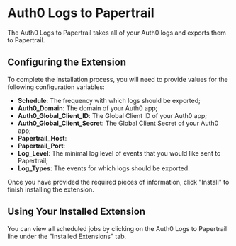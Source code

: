# Auth0 Logs to Papertrail

The Auth0 Logs to Papertrail takes all of your Auth0 logs and exports them to Papertrail.

## Configuring the Extension

To complete the installation process, you will need to provide values for the following configuration variables:

- __Schedule__: The frequency with which logs should be exported;
- __Auth0_Domain__: The domain of your Auth0 app;
- __Auth0_Global_Client_ID__: The Global Client ID of your Auth0 app;
- __Auth0_Global_Client_Secret__: The Global Client Secret of your Auth0 app;
- __Papertrail_Host__:
- __Papertrail_Port__:
- __Log_Level__: The minimal log level of events that you would like sent to Papertrail;
- __Log_Types__: The events for which logs should be exported.

Once you have provided the required pieces of information, click "Install" to finish installing the extension.

## Using Your Installed Extension

 You can view all scheduled jobs by clicking on the Auth0 Logs to Papertrail line under the "Installed Extensions" tab.
